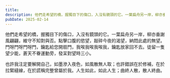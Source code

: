 ```yaml
---
title: 
description: 他們走希望的橋，握獨目下的傷口，入沒有鏡頭的它。一葉扁舟另一岸，柳亦垂謝風翩翩，維守不知對與否。點擊口腹的慾望，敲碎今夜……
pubDate: 2025-02-14
---
```


他們走希望的橋，握獨目下的傷口，入沒有鏡頭的它。一葉扁舟另一岸，柳亦垂謝風翩翩，維守不知對與否。點擊口腹的慾望，敲碎今夜的渴望，納悶此處的無望。門呀門呀門呀門，鑰匙給您開扇門，我唉我唉我唉我，鑰匙放家回不去。徒留一隻望少能，蒼天不眷運動旁，發呆對望時三小。

也許我注定要解開自己，如墨滲入夜色，如風散無人取；也許錯誤在於修補，在於拉緊縫線，在於謊稱完整曾屬於我。人生如此，如此人生；曲終人散，散人終曲。
